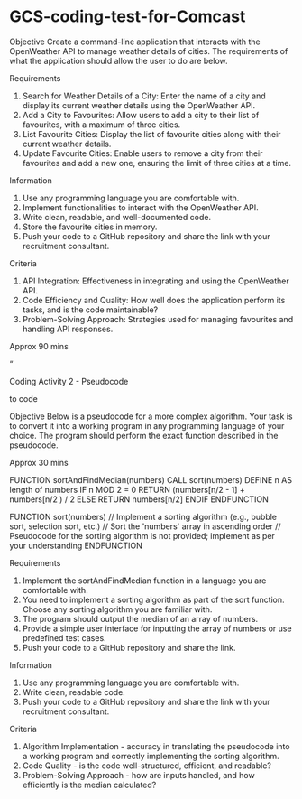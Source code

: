 # GCS-coding-test-for-Comcast

Objective
Create a command-line application that interacts with the OpenWeather API to manage weather
details of cities. The requirements of what the application should allow the user to do are below.

Requirements
1. Search for Weather Details of a City: Enter the name of a city and display its current weather details
using the OpenWeather API.
2. Add a City to Favourites: Allow users to add a city to their list of favourites, with a maximum of three
cities.
3. List Favourite Cities: Display the list of favourite cities along with their current weather details.
4. Update Favourite Cities: Enable users to remove a city from their favourites and add a new one,
ensuring the limit of three cities at a time.

Information
1. Use any programming language you are comfortable with.
2. Implement functionalities to interact with the OpenWeather API.
3. Write clean, readable, and well-documented code.
4. Store the favourite cities in memory.
5. Push your code to a GitHub repository and share the link with your recruitment consultant.

Criteria
1. API Integration: Effectiveness in integrating and using the OpenWeather API.
2. Code Efficiency and Quality: How well does the application perform its tasks, and is the code
maintainable?
3. Problem-Solving Approach: Strategies used for managing favourites and handling API responses.

Approx 90 mins

“

Coding
Activity 2 -
Pseudocode

to code

Objective
Below is a pseudocode for a more complex algorithm. Your task is to convert it into a working
program in any programming language of your choice. The program should perform the exact
function described in the pseudocode.

Approx 30 mins

FUNCTION sortAndFindMedian(numbers)
CALL sort(numbers)
DEFINE n AS length of numbers
IF n MOD 2 = 0
RETURN (numbers[n/2 - 1] + numbers[n/2 ) / 2
ELSE
RETURN numbers[n/2]
ENDIF
ENDFUNCTION

FUNCTION sort(numbers)
// Implement a sorting algorithm (e.g., bubble sort, selection sort, etc.)
// Sort the 'numbers' array in ascending order
// Pseudocode for the sorting algorithm is not provided; implement as per your
understanding
ENDFUNCTION

Requirements
1. Implement the sortAndFindMedian function in a language you are comfortable with.
2. You need to implement a sorting algorithm as part of the sort function. Choose any
sorting algorithm you are familiar with.
3. The program should output the median of an array of numbers.
4. Provide a simple user interface for inputting the array of numbers or use predefined
test cases.
5. Push your code to a GitHub repository and share the link.

Information
1. Use any programming language you are comfortable with.
2. Write clean, readable code.
3. Push your code to a GitHub repository and share the link with your recruitment
consultant.

Criteria
1. Algorithm Implementation - accuracy in translating the pseudocode into a working
program and correctly implementing the sorting algorithm.
2. Code Quality - is the code well-structured, efficient, and readable?
3. Problem-Solving Approach - how are inputs handled, and how efficiently is the
median calculated?
